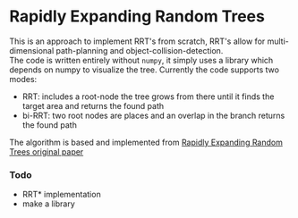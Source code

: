 # Rapidly Expanding Random Trees

This is an approach to implement RRT's from scratch, RRT's allow for multi-dimensional path-planning and object-collision-detection.<br>
The code is written entirely without `numpy`, it simply uses a library which depends on numpy to visualize the tree.
Currently the code supports two modes:

- RRT: includes a root-node the tree grows from there until it finds the target area and returns the found path
- bi-RRT: two root nodes are places and an overlap in the branch returns the found path

The algorithm is based and implemented from [Rapidly Expanding Random Trees original paper](http://msl.cs.uiuc.edu/~lavalle/papers/Lav98c.pdf)

### Todo ### 
- RRT* implementation
- make a library 
